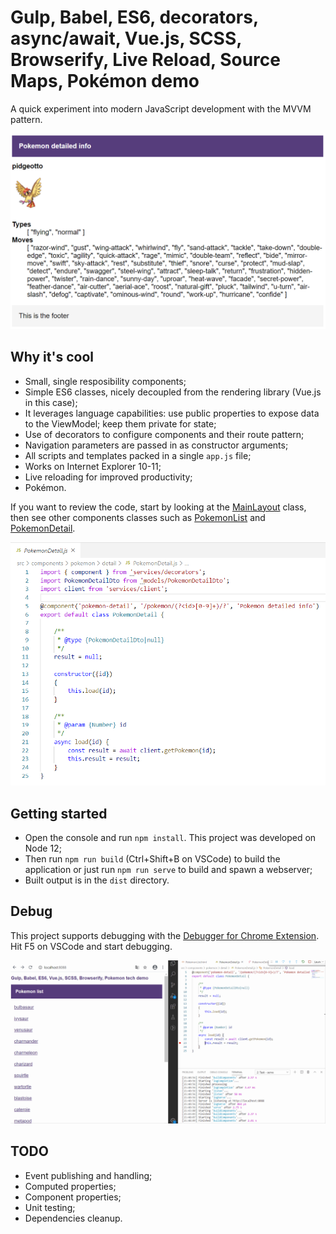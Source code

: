 # Gulp, Babel, ES6, decorators, async/await, Vue.js, SCSS, Browserify, Live Reload, Source Maps, Pokémon demo
A quick experiment into modern JavaScript development with the MVVM pattern.

![images/intro.png](images/intro.png)

## Why it's cool
 * Small, single resposibility components;
 * Simple ES6 classes, nicely decoupled from the rendering library (Vue.js in this case);
 * It leverages language capabilities: use public properties to expose data to the ViewModel; keep them private for state;
 * Use of decorators to configure components and their route pattern;
 * Navigation parameters are passed in as constructor arguments;
 * All scripts and templates packed in a single `app.js` file;
 * Works on Internet Explorer 10-11;
 * Live reloading for improved productivity;
 * Pokémon.

If you want to review the code, start by looking at the [MainLayout](./src/components/layout/MainLayout.js) class, then see other components classes such as [PokemonList](./src/components/pokemon/list/PokemonList.js) and [PokemonDetail](./src/components/pokemon/detail/PokemonDetail.js).

![images/code.png](images/code.png)

## Getting started
 * Open the console and run `npm install`. This project was developed on Node 12;
 * Then run `npm run build` (Ctrl+Shift+B on VSCode) to build the application or just run `npm run serve` to build and spawn a webserver;
 * Built output is in the `dist` directory.

## Debug
This project supports debugging with the [Debugger for Chrome Extension](https://marketplace.visualstudio.com/items?itemName=msjsdiag.debugger-for-chrome). Hit F5 on VSCode and start debugging.

![images/debug.gif](images/debug.gif)

## TODO
 * Event publishing and handling;
 * Computed properties;
 * Component properties;
 * Unit testing;
 * Dependencies cleanup.